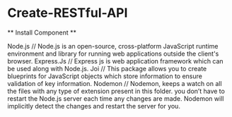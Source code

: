 # Create-RESTful-API

** Install Component **

Node.js              // Node.js is an open-source, cross-platform JavaScript runtime environment and library for running web applications outside the client's browser.
Express.Js           //  Express js is web application framework  which can be used along with Node.js.
Joi                  //   This package allows you to create blueprints for JavaScript objects which store information to ensure validation of key information.
Nodemon              //  Nodemon, keeps a watch on all the files with any type of extension present in this folder.  you don’t have to restart the Node.js server each time any changes are made. Nodemon will implicitly detect the changes and restart the server for you.
